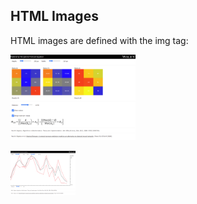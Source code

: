 
<!DOCTYPE html>
<html>
<body>

<h2>HTML Images</h2>
<p>HTML images are defined with the img tag:</p>

<img src="https://github.com/Gagniuc/Spectral-Forecast-equation-for-matrices/blob/main/%5BG%5D%20Spectral%20Forecast%20equation%20for%20matrices.png" width="200">


<a href=''><kbd><img src="https://github.com/Gagniuc/Spectral-Forecast-equation-for-signals/blob/main/%5BG%5D%20Spectral%20Forecast%20equation%20for%20signals.png" width="104"></kbd></a>
<a href=''><kbd><img src="" width="104"></kbd></a>
<a href=''><kbd><img src="" width="104"></kbd></a>
<a href=''><kbd><img src="" width="104"></kbd></a>
<a href=''><kbd><img src="" width="104"></kbd></a>
<a href=''><kbd><img src="" width="104"></kbd></a>
<a href=''><kbd><img src="" width="104"></kbd></a>
<a href=''><kbd><img src="" width="104"></kbd></a>
<a href=''><kbd><img src="" width="104"></kbd></a>
<a href=''><kbd><img src="" width="104"></kbd></a>
<a href=''><kbd><img src="" width="104"></kbd></a>
<a href=''><kbd><img src="" width="104"></kbd></a>
<a href=''><kbd><img src="" width="104"></kbd></a>
<a href=''><kbd><img src="" width="104"></kbd></a>
<a href=''><kbd><img src="" width="104"></kbd></a>
<a href=''><kbd><img src="" width="104"></kbd></a>
<a href=''><kbd><img src="" width="104"></kbd></a>
<a href=''><kbd><img src="" width="104"></kbd></a>
<a href=''><kbd><img src="" width="104"></kbd></a>
<a href=''><kbd><img src="" width="104"></kbd></a>
<a href=''><kbd><img src="" width="104"></kbd></a>
<a href=''><kbd><img src="" width="104"></kbd></a>
<a href=''><kbd><img src="" width="104"></kbd></a>
<a href=''><kbd><img src="" width="104"></kbd></a>
<a href=''><kbd><img src="" width="104"></kbd></a>
<a href=''><kbd><img src="" width="104"></kbd></a>
<a href=''><kbd><img src="" width="104"></kbd></a>
<a href=''><kbd><img src="" width="104"></kbd></a>
<a href=''><kbd><img src="" width="104"></kbd></a>
<a href=''><kbd><img src="" width="104"></kbd></a>
<a href=''><kbd><img src="" width="104"></kbd></a>
<a href=''><kbd><img src="" width="104"></kbd></a>
<a href=''><kbd><img src="" width="104"></kbd></a>
<a href=''><kbd><img src="" width="104"></kbd></a>
<a href=''><kbd><img src="" width="104"></kbd></a>
<a href=''><kbd><img src="" width="104"></kbd></a>
<a href=''><kbd><img src="" width="104"></kbd></a>
<a href=''><kbd><img src="" width="104"></kbd></a>
<a href=''><kbd><img src="" width="104"></kbd></a>
<a href=''><kbd><img src="" width="104"></kbd></a>
<a href=''><kbd><img src="" width="104"></kbd></a>
<a href=''><kbd><img src="" width="104"></kbd></a>
<a href=''><kbd><img src="" width="104"></kbd></a>
<a href=''><kbd><img src="" width="104"></kbd></a>
<a href=''><kbd><img src="" width="104"></kbd></a>
<a href=''><kbd><img src="" width="104"></kbd></a>
<a href=''><kbd><img src="" width="104"></kbd></a>
<a href=''><kbd><img src="" width="104"></kbd></a>
<a href=''><kbd><img src="" width="104"></kbd></a>
<a href=''><kbd><img src="" width="104"></kbd></a>
<a href=''><kbd><img src="" width="104"></kbd></a>
<a href=''><kbd><img src="" width="104"></kbd></a>
<a href=''><kbd><img src="" width="104"></kbd></a>
<a href=''><kbd><img src="" width="104"></kbd></a>
<a href=''><kbd><img src="" width="104"></kbd></a>
<a href=''><kbd><img src="" width="104"></kbd></a>
<a href=''><kbd><img src="" width="104"></kbd></a>
<a href=''><kbd><img src="" width="104"></kbd></a>
<a href=''><kbd><img src="" width="104"></kbd></a>
<a href=''><kbd><img src="" width="104"></kbd></a>
<a href=''><kbd><img src="" width="104"></kbd></a>
<a href=''><kbd><img src="" width="104"></kbd></a>
<a href=''><kbd><img src="" width="104"></kbd></a>
<a href=''><kbd><img src="" width="104"></kbd></a>
  
</body>
</html>


